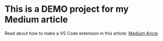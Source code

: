 # This is a DEMO project for my Medium article

Read about how to make a VS Code extension in this article: [Medium Aricle](https://in.md)
